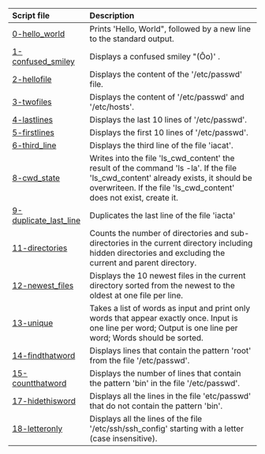|Script file|Description|
|:-|:-|
|[0-hello_world](0-hello_world)|Prints 'Hello, World", followed by a new line to the standard output.|
|[1-confused_smiley](1-confused_smiley)|Displays a confused smiley "(Ôo)' .|
|[2-hellofile](2-hellofile)|Displays the content of the '/etc/passwd' file.|
|[3-twofiles](3-twofiles)|Displays the content of '/etc/passwd' and '/etc/hosts'.|
|[4-lastlines](4-lastlines)|Displays the last 10 lines of '/etc/passwd'.|
|[5-firstlines](5-firstlines)|Displays the first 10 lines of '/etc/passwd'.|
|[6-third_line](6-third_line)|Displays the third line of the file 'iacat'.|
|[8-cwd_state](8-cwd_state)|Writes into the file 'ls_cwd_content' the result of the command 'ls -la'. If the file 'ls_cwd_content' already exists, it should be overwriteen. If the file 'ls_cwd_content' does not exist, create it.|
|[9-duplicate_last_line](9-duplicate_last_line)|Duplicates the last line of the file 'iacta'|
|[11-directories](11-directories)|Counts the number of directories and sub-directories in the current directory including hidden directories and excluding the current and parent directory.|
|[12-newest_files](12-newest_files)|Displays the 10 newest files in the current directory sorted from the newest to the oldest at one file per line.|
|[13-unique](13-unique)|Takes a list of words as input and print only words that appear exactly once. Input is one line per word; Output is one line per word; Words should be sorted.|
|[14-findthatword](14-findthatword)|Displays lines that contain the pattern 'root' from the file '/etc/passwd'.|
|[15-countthatword](15-countthatword)|Displays the number of lines that contain the pattern 'bin' in the file '/etc/passwd'.|
|[17-hidethisword](17-hidethisword)|Displays all the lines in the file 'etc/passwd' that do not contain the pattern 'bin'.|
|[18-letteronly](18-letteronly)|Displays all the lines of the file '/etc/ssh/ssh_config' starting with a letter (case insensitive).|
